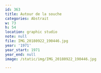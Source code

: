 ```yaml
---
id: 363
title: Autour de la souche
categories: Abstrait
w: 73
h: 54
location: graphic studio
note: null
file: IMG_20180922_190446.jpg
year: '1971'
year_start: 1971
year_end: null
image: /static/img/IMG_20180922_190446.jpg

---
```

